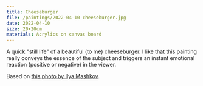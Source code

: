 ```yaml
---
title: Cheeseburger
file: /paintings/2022-04-10-cheeseburger.jpg
date: 2022-04-10
size: 20×20cm
materials: Acrylics on canvas board
---
```


A quick "still life" of a beautiful (to me) cheeseburger. I like that this painting really conveys the essence of the subject and triggers an instant emotional reaction (positive or negative) in the viewer.

Based on [this photo by Ilya Mashkov](https://unsplash.com/photos/_qxbJUr9RqI).